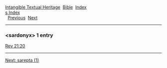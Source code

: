 [Intangible Textual Heritage](../../index)  [Bible](../index) 
[Index](index)   
[s Index](_s_)  
  [Previous](c09791)  [Next](c09793) 

------------------------------------------------------------------------

### &lt;sardonyx&gt; 1 entry

[Rev 21:20](../kjv/rev021.htm#020)  

------------------------------------------------------------------------

[Next: sarepta (1)](c09793)
